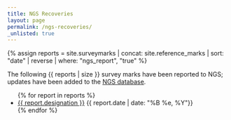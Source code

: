 ```yaml
---
title: NGS Recoveries
layout: page
permalink: /ngs-recoveries/
_unlisted: true
---
```


{% assign reports = site.surveymarks | concat: site.reference_marks | sort: "date" | reverse | where: "ngs_report", "true" %}

The following {{ reports | size }} survey marks have been reported to NGS; updates have been added to the [NGS database](https://geodesy.noaa.gov/datasheets/index.shtml).

<ul>
  {% for report in reports %}
      <li><a href="{{ report.url }}">{{ report.designation }}</a> {{ report.date | date: "%B %e, %Y"}}</li>    
  {% endfor %}
</ul>